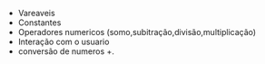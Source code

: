 * Vareaveis
* Constantes
* Operadores numericos (somo,subitração,divisão,multiplicação)
* Interação com o usuario
* conversão de numeros  +.
